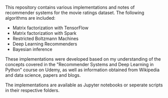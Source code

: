 This repository contains various implementations and notes of recommender systems for the movie ratings dataset. The following algorithms are included:

* Matrix factorization with TensorFlow
* Matrix factorization with Spark
* Restricted Boltzmann Machines
* Deep Learning Recommenders
* Bayesian inference

These implementations were developed based on my understanding of the concepts covered in the "Recommender Systems and Deep Learning in Python" course on Udemy, as well as information obtained from Wikipedia and data science, papers and blogs.

The implementations are available as Jupyter notebooks or seperate scripts in their respective folders. 




